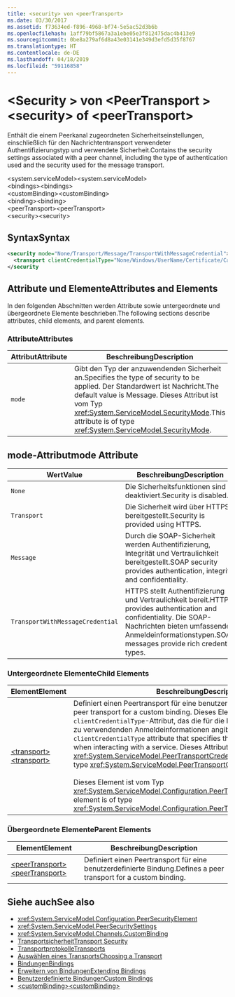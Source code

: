 ```yaml
---
title: <security> von <peerTransport>
ms.date: 03/30/2017
ms.assetid: f73634ed-f896-4968-bf74-5e5ac52d3b6b
ms.openlocfilehash: 1aff79bf5867a3a1ebe05e3f812475dac4b413e9
ms.sourcegitcommit: 0be8a279af6d8a43e03141e349d3efd5d35f8767
ms.translationtype: HT
ms.contentlocale: de-DE
ms.lasthandoff: 04/18/2019
ms.locfileid: "59116858"
---
```

# <a name="security-of-peertransport"></a><span data-ttu-id="ab9ff-102">\<Security > von \<PeerTransport ></span><span class="sxs-lookup"><span data-stu-id="ab9ff-102">\<security> of \<peerTransport></span></span>
<span data-ttu-id="ab9ff-103">Enthält die einem Peerkanal zugeordneten Sicherheitseinstellungen, einschließlich für den Nachrichtentransport verwendeter Authentifizierungstyp und verwendete Sicherheit.</span><span class="sxs-lookup"><span data-stu-id="ab9ff-103">Contains the security settings associated with a peer channel, including the type of authentication used and the security used for the message transport.</span></span>  
  
 <span data-ttu-id="ab9ff-104">\<system.serviceModel></span><span class="sxs-lookup"><span data-stu-id="ab9ff-104">\<system.serviceModel></span></span>  
<span data-ttu-id="ab9ff-105">\<bindings></span><span class="sxs-lookup"><span data-stu-id="ab9ff-105">\<bindings></span></span>  
<span data-ttu-id="ab9ff-106">\<customBinding></span><span class="sxs-lookup"><span data-stu-id="ab9ff-106">\<customBinding></span></span>  
<span data-ttu-id="ab9ff-107">\<binding></span><span class="sxs-lookup"><span data-stu-id="ab9ff-107">\<binding></span></span>  
<span data-ttu-id="ab9ff-108">\<peerTransport></span><span class="sxs-lookup"><span data-stu-id="ab9ff-108">\<peerTransport></span></span>  
<span data-ttu-id="ab9ff-109">\<security></span><span class="sxs-lookup"><span data-stu-id="ab9ff-109">\<security></span></span>  
  
## <a name="syntax"></a><span data-ttu-id="ab9ff-110">Syntax</span><span class="sxs-lookup"><span data-stu-id="ab9ff-110">Syntax</span></span>  
  
```xml  
<security mode="None/Transport/Message/TransportWithMessageCredential">
  <transport clientCredentialType="None/Windows/UserName/Certificate/CardSpace" />
</security
```  
  
## <a name="attributes-and-elements"></a><span data-ttu-id="ab9ff-111">Attribute und Elemente</span><span class="sxs-lookup"><span data-stu-id="ab9ff-111">Attributes and Elements</span></span>  
 <span data-ttu-id="ab9ff-112">In den folgenden Abschnitten werden Attribute sowie untergeordnete und übergeordnete Elemente beschrieben.</span><span class="sxs-lookup"><span data-stu-id="ab9ff-112">The following sections describe attributes, child elements, and parent elements.</span></span>  
  
### <a name="attributes"></a><span data-ttu-id="ab9ff-113">Attribute</span><span class="sxs-lookup"><span data-stu-id="ab9ff-113">Attributes</span></span>  
  
|<span data-ttu-id="ab9ff-114">Attribut</span><span class="sxs-lookup"><span data-stu-id="ab9ff-114">Attribute</span></span>|<span data-ttu-id="ab9ff-115">Beschreibung</span><span class="sxs-lookup"><span data-stu-id="ab9ff-115">Description</span></span>|  
|---------------|-----------------|  
|`mode`|<span data-ttu-id="ab9ff-116">Gibt den Typ der anzuwendenden Sicherheit an.</span><span class="sxs-lookup"><span data-stu-id="ab9ff-116">Specifies the type of security to be applied.</span></span> <span data-ttu-id="ab9ff-117">Der Standardwert ist Nachricht.</span><span class="sxs-lookup"><span data-stu-id="ab9ff-117">The default value is Message.</span></span> <span data-ttu-id="ab9ff-118">Dieses Attribut ist vom Typ <xref:System.ServiceModel.SecurityMode>.</span><span class="sxs-lookup"><span data-stu-id="ab9ff-118">This attribute is of type <xref:System.ServiceModel.SecurityMode>.</span></span>|  
  
## <a name="mode-attribute"></a><span data-ttu-id="ab9ff-119">mode-Attribut</span><span class="sxs-lookup"><span data-stu-id="ab9ff-119">mode Attribute</span></span>  
  
|<span data-ttu-id="ab9ff-120">Wert</span><span class="sxs-lookup"><span data-stu-id="ab9ff-120">Value</span></span>|<span data-ttu-id="ab9ff-121">Beschreibung</span><span class="sxs-lookup"><span data-stu-id="ab9ff-121">Description</span></span>|  
|-----------|-----------------|  
|`None`|<span data-ttu-id="ab9ff-122">Die Sicherheitsfunktionen sind deaktiviert.</span><span class="sxs-lookup"><span data-stu-id="ab9ff-122">Security is disabled.</span></span>|  
|`Transport`|<span data-ttu-id="ab9ff-123">Die Sicherheit wird über HTTPS bereitgestellt.</span><span class="sxs-lookup"><span data-stu-id="ab9ff-123">Security is provided using HTTPS.</span></span>|  
|`Message`|<span data-ttu-id="ab9ff-124">Durch die SOAP-Sicherheit werden Authentifizierung, Integrität und Vertraulichkeit bereitgestellt.</span><span class="sxs-lookup"><span data-stu-id="ab9ff-124">SOAP security provides authentication, integrity and confidentiality.</span></span>|  
|`TransportWithMessageCredential`|<span data-ttu-id="ab9ff-125">HTTPS stellt Authentifizierung und Vertraulichkeit bereit.</span><span class="sxs-lookup"><span data-stu-id="ab9ff-125">HTTPS provides authentication and confidentiality.</span></span> <span data-ttu-id="ab9ff-126">Die SOAP-Nachrichten bieten umfassende Anmeldeinformationstypen.</span><span class="sxs-lookup"><span data-stu-id="ab9ff-126">SOAP messages provide rich credential types.</span></span>|  
  
### <a name="child-elements"></a><span data-ttu-id="ab9ff-127">Untergeordnete Elemente</span><span class="sxs-lookup"><span data-stu-id="ab9ff-127">Child Elements</span></span>  
  
|<span data-ttu-id="ab9ff-128">Element</span><span class="sxs-lookup"><span data-stu-id="ab9ff-128">Element</span></span>|<span data-ttu-id="ab9ff-129">Beschreibung</span><span class="sxs-lookup"><span data-stu-id="ab9ff-129">Description</span></span>|  
|-------------|-----------------|  
|[<span data-ttu-id="ab9ff-130">\<transport></span><span class="sxs-lookup"><span data-stu-id="ab9ff-130">\<transport></span></span>](../../../../../docs/framework/configure-apps/file-schema/wcf/transport-of-peertransport.md)|<span data-ttu-id="ab9ff-131">Definiert einen Peertransport für eine benutzerdefinierte Bindung.</span><span class="sxs-lookup"><span data-stu-id="ab9ff-131">Defines a peer transport for a custom binding.</span></span> <span data-ttu-id="ab9ff-132">Dieses Element enthält ein `clientCredentialType`-Attribut, das die für die Interaktion mit einem Dienst zu verwendenden Anmeldeinformationen angibt.</span><span class="sxs-lookup"><span data-stu-id="ab9ff-132">This element has a `clientCredentialType` attribute that specifies the credentials to be used when interacting with a service.</span></span> <span data-ttu-id="ab9ff-133">Dieses Attribut ist vom Typ <xref:System.ServiceModel.PeerTransportCredentialType>.</span><span class="sxs-lookup"><span data-stu-id="ab9ff-133">This attribute is of type <xref:System.ServiceModel.PeerTransportCredentialType>.</span></span><br /><br /> <span data-ttu-id="ab9ff-134">Dieses Element ist vom Typ <xref:System.ServiceModel.Configuration.PeerTransportSecurityElement>.</span><span class="sxs-lookup"><span data-stu-id="ab9ff-134">This element is of type <xref:System.ServiceModel.Configuration.PeerTransportSecurityElement>.</span></span>|  
  
### <a name="parent-elements"></a><span data-ttu-id="ab9ff-135">Übergeordnete Elemente</span><span class="sxs-lookup"><span data-stu-id="ab9ff-135">Parent Elements</span></span>  
  
|<span data-ttu-id="ab9ff-136">Element</span><span class="sxs-lookup"><span data-stu-id="ab9ff-136">Element</span></span>|<span data-ttu-id="ab9ff-137">Beschreibung</span><span class="sxs-lookup"><span data-stu-id="ab9ff-137">Description</span></span>|  
|-------------|-----------------|  
|[<span data-ttu-id="ab9ff-138">\<peerTransport></span><span class="sxs-lookup"><span data-stu-id="ab9ff-138">\<peerTransport></span></span>](../../../../../docs/framework/configure-apps/file-schema/wcf/peertransport.md)|<span data-ttu-id="ab9ff-139">Definiert einen Peertransport für eine benutzerdefinierte Bindung.</span><span class="sxs-lookup"><span data-stu-id="ab9ff-139">Defines a peer transport for a custom binding.</span></span>|  
  
## <a name="see-also"></a><span data-ttu-id="ab9ff-140">Siehe auch</span><span class="sxs-lookup"><span data-stu-id="ab9ff-140">See also</span></span>

- <xref:System.ServiceModel.Configuration.PeerSecurityElement>
- <xref:System.ServiceModel.PeerSecuritySettings>
- <xref:System.ServiceModel.Channels.CustomBinding>
- [<span data-ttu-id="ab9ff-141">Transportsicherheit</span><span class="sxs-lookup"><span data-stu-id="ab9ff-141">Transport Security</span></span>](../../../../../docs/framework/wcf/feature-details/transport-security.md)
- [<span data-ttu-id="ab9ff-142">Transportprotokolle</span><span class="sxs-lookup"><span data-stu-id="ab9ff-142">Transports</span></span>](../../../../../docs/framework/wcf/feature-details/transports.md)
- [<span data-ttu-id="ab9ff-143">Auswählen eines Transports</span><span class="sxs-lookup"><span data-stu-id="ab9ff-143">Choosing a Transport</span></span>](../../../../../docs/framework/wcf/feature-details/choosing-a-transport.md)
- [<span data-ttu-id="ab9ff-144">Bindungen</span><span class="sxs-lookup"><span data-stu-id="ab9ff-144">Bindings</span></span>](../../../../../docs/framework/wcf/bindings.md)
- [<span data-ttu-id="ab9ff-145">Erweitern von Bindungen</span><span class="sxs-lookup"><span data-stu-id="ab9ff-145">Extending Bindings</span></span>](../../../../../docs/framework/wcf/extending/extending-bindings.md)
- [<span data-ttu-id="ab9ff-146">Benutzerdefinierte Bindungen</span><span class="sxs-lookup"><span data-stu-id="ab9ff-146">Custom Bindings</span></span>](../../../../../docs/framework/wcf/extending/custom-bindings.md)
- [<span data-ttu-id="ab9ff-147">\<customBinding></span><span class="sxs-lookup"><span data-stu-id="ab9ff-147">\<customBinding></span></span>](../../../../../docs/framework/configure-apps/file-schema/wcf/custombinding.md)
